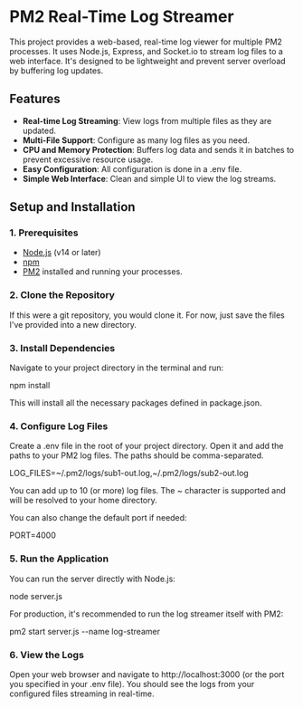# **PM2 Real-Time Log Streamer**

This project provides a web-based, real-time log viewer for multiple PM2 processes. It uses Node.js, Express, and Socket.io to stream log files to a web interface. It's designed to be lightweight and prevent server overload by buffering log updates.

## **Features**

* **Real-time Log Streaming**: View logs from multiple files as they are updated.  
* **Multi-File Support**: Configure as many log files as you need.  
* **CPU and Memory Protection**: Buffers log data and sends it in batches to prevent excessive resource usage.  
* **Easy Configuration**: All configuration is done in a .env file.  
* **Simple Web Interface**: Clean and simple UI to view the log streams.

## **Setup and Installation**

### **1\. Prerequisites**

* [Node.js](https://nodejs.org/) (v14 or later)  
* [npm](https://www.npmjs.com/)  
* [PM2](https://pm2.keymetrics.io/) installed and running your processes.

### **2\. Clone the Repository**

If this were a git repository, you would clone it. For now, just save the files I've provided into a new directory.

### **3\. Install Dependencies**

Navigate to your project directory in the terminal and run:

npm install

This will install all the necessary packages defined in package.json.

### **4\. Configure Log Files**

Create a .env file in the root of your project directory. Open it and add the paths to your PM2 log files. The paths should be comma-separated.

LOG\_FILES=\~/.pm2/logs/sub1-out.log,\~/.pm2/logs/sub2-out.log

You can add up to 10 (or more) log files. The \~ character is supported and will be resolved to your home directory.

You can also change the default port if needed:

PORT=4000

### **5\. Run the Application**

You can run the server directly with Node.js:

node server.js

For production, it's recommended to run the log streamer itself with PM2:

pm2 start server.js \--name log-streamer

### **6\. View the Logs**

Open your web browser and navigate to http://localhost:3000 (or the port you specified in your .env file). You should see the logs from your configured files streaming in real-time.
